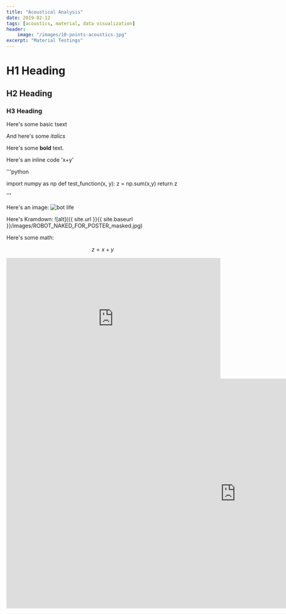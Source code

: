 ```yaml
---
title: "Acoustical Analysis"
date: 2019-02-12
tags: [acoustics, material, data visualization]
header:
    image: "/images/10-points-acoustics.jpg"
excerpt: "Material Testings"
---
```


# H1 Heading

## H2 Heading

### H3 Heading

Here's some basic tsext

And here's some *italics*

Here's some **bold** text.

Here's an inline code 'x+y'

'''python

import numpy as np
def test_function(x, y):
    z = np.sum(x,y)
    return z

'''

Here's an image:
<img src="{{ site.url }}{{ site.baseurl }}/images/ROBOT_NAKED_FOR_POSTER_masked.jpg" alt="bot life">

Here's Kramdown:
![alt]({{ site.url }}{{ site.baseurl }}/images/ROBOT_NAKED_FOR_POSTER_masked.jpg)

Here's some math:

$$z = x + y$$

<iframe width="560" height="315" src="https://www.youtube.com/embed/dHHmUF9gs70" frameborder="0" allowfullscreen></iframe>

<iframe width="1200" height="600" src="https://plot.ly/~tngai/46.embed" frameborder="0" allowfullscreen></iframe>
